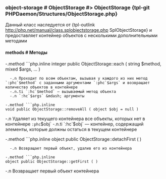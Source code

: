 ### object-storage # ObjectStorage #> ObjectStorage {tpl-git PHPDaemon/Structures/ObjectStorage.php}

Данный класс наследуется от {tpl-outlink http://php.net/manual/class.splobjectstorage.php SplObjectStorage} и предоставляет контейнер объектов с несколькими дополнительными методами

#### methods # Методы

 -.method ```php.inline
 integer public ObjectStorage::each ( string $method, mixed $args, ... )
 ```
   -.n Проходит по всем объектам, вызывая у каждого из них метод `:phc`$method` c заданными аргументами `:phc`$args` и возвращает количество объектов в контейнере
   -.n.ti `:hc`$method` — вызываемый метод объекта
   -.n `:hc`$args` &mdash; аргументы

 -.method ```php.inline
 void public ObjectStorage::removeAll ( object $obj = null )
 ```
   -.n Удаляет из текущего контейнера все объекты, которых нет в контейнере `:phc`$obj`
   -.n.ti `:hc`$obj` &mdash; контейнер, содержащий элементы, которые должны остаться в текущем контейнере

 -.method ```php.inline
 object public ObjectStorage::detachFirst ( )
 ```
   -.n Возвращает первый объект, удалив его из контейнера

 -.method ```php.inline
 object public ObjectStorage::getFirst ( )
 ```
   -.n Возвращает первый объект контейнера